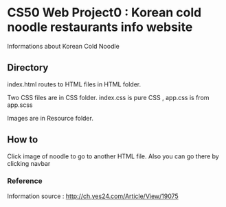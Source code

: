 
# CS50 Web Project0  :  Korean cold noodle restaurants info website

Informations about Korean Cold Noodle

## Directory
index.html routes to HTML files in HTML folder.

Two CSS files are in CSS folder.  index.css is pure CSS   ,   app.css is from app.scss

Images are in Resource folder.


## How to
Click image of noodle to go to another HTML file.
Also you can go there by clicking navbar

### Reference
Information source :
http://ch.yes24.com/Article/View/19075
